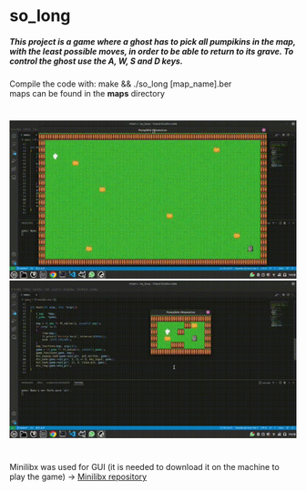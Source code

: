 # so_long

##### This project is a game where a ghost has to pick all pumpikins in the map, with the least possible moves, in order to be able to return to its grave. To control the ghost use the A, W, S and D keys.

Compile the code with: make && ./so_long [map_name].ber  
maps can be found in the **maps** directory
#
![](https://github.com/mycaelli/so_long/blob/master/big_map.gif)
![](https://github.com/mycaelli/so_long/blob/master/link_map.gif)
#
Minilibx was used for GUI (it is needed to download it on the machine to play the game) -> [Minilibx repository](https://github.com/42Paris/minilibx-linux)
#

